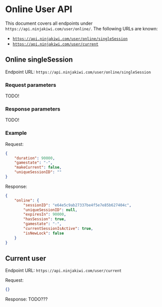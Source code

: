 # Online User API
This document covers all endpoints under `https://api.ninjakiwi.com/user/online/`.
The following URLs are known:
- [`https://api.ninjakiwi.com/user/online/singleSession`](online-singleSession)
- [`https://api.ninjakiwi.com/user/current`](current)

## Online singleSession
Endpoint URL: `https://api.ninjakiwi.com/user/online/singleSession`

### Request parameters
TODO!

### Response parameters
TODO!

### Example
Request:  
```json
{
    "duration": 90000,
    "gamestate": "-",
    "makeCurrent": false,
    "uniqueSessionID": ""
}
```

Response:
```json
{
    "online": {
        "sessionID": "e64e5c9ab27337be4f5e7e85b627404c",
        "uniqueSessionID": null,
        "expiresIn": 90000,
        "hasSession": true,
        "gamestate": "-",
        "currentSessionIsActive": true,
        "isNewLock": false
    }
}
```

## Current user
Endpoint URL: `https://api.ninjakiwi.com/user/current`

Request:
```json
{}
```

Response:
TODO???